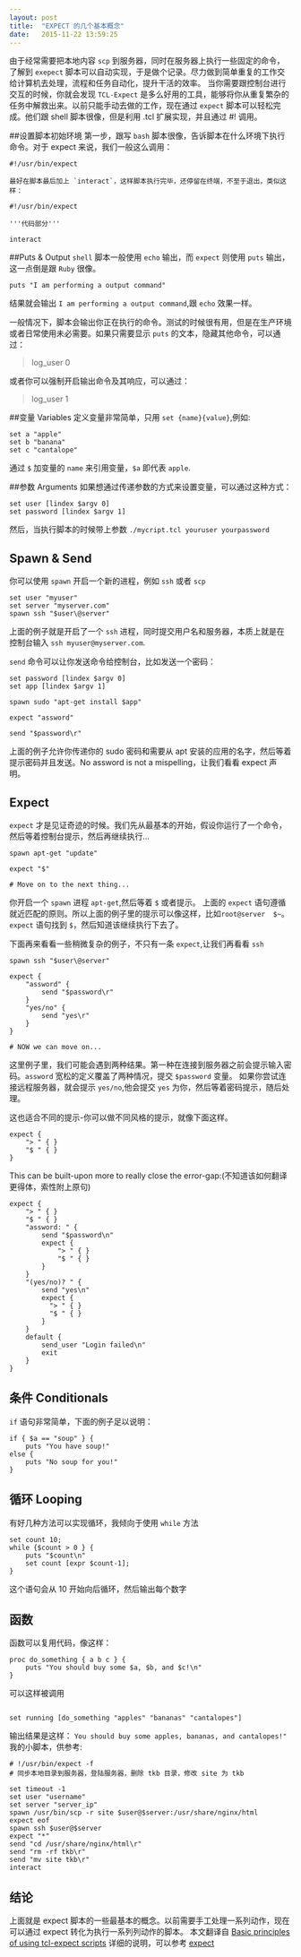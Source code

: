 ```yaml
---
layout: post
title:  "EXPECT 的几个基本概念"
date:   2015-11-22 13:59:25
---
```


由于经常需要把本地内容 `scp` 到服务器，同时在服务器上执行一些固定的命令，了解到 `exepect` 脚本可以自动实现，于是做个记录。尽力做到简单重复的工作交给计算机去处理，流程和任务自动化，提升干活的效率。
当你需要跟控制台进行交互的时候，你就会发现 `TCL-Expect` 是多么好用的工具，能够将你从重复繁杂的任务中解救出来。以前只能手动去做的工作，现在通过 `expect` 脚本可以轻松完成。他们跟 shell 脚本很像，但是利用 .tcl 扩展实现，并且通过 #! 调用。

##设置脚本初始环境
第一步，跟写 `bash` 脚本很像，告诉脚本在什么环境下执行命令。对于 expect 来说，我们一般这么调用：

```
#!/usr/bin/expect

最好在脚本最后加上 `interact`，这样脚本执行完毕，还停留在终端，不至于退出，类似这样：

#!/usr/bin/expect

'''代码部分'''

interact
```

##Puts & Output
`shell` 脚本一般使用 `echo` 输出，而 `expect` 则使用 `puts` 输出，这一点倒是跟 `Ruby` 很像。

`puts "I am performing a output command"`

结果就会输出 `I am performing a output command`,跟 `echo` 效果一样。

一般情况下，脚本会输出你正在执行的命令。测试的时候很有用，但是在生产环境或者日常使用未必需要。如果只需要显示 `puts` 的文本，隐藏其他命令，可以通过：
>log_user 0

或者你可以强制开启输出命令及其响应，可以通过：
>log_user 1

##变量 Variables
定义变量非常简单，只用 `set {name}{value}`,例如:

```
set a "apple"
set b "banana"
set c "cantalope"
```
通过 `$` 加变量的 `name` 来引用变量，`$a` 即代表 `apple`.

##参数 Arguments
如果想通过传递参数的方式来设置变量，可以通过这种方式：

```
set user [lindex $argv 0]
set password [lindex $argv 1]
```
然后，当执行脚本的时候带上参数
`./mycript.tcl youruser yourpassword`

## Spawn & Send
你可以使用 `spawn` 开启一个新的进程，例如 `ssh` 或者 `scp`

```
set user "myuser"
set server "myserver.com"
spawn ssh "$user\@server"
```
上面的例子就是开启了一个 `ssh` 进程，同时提交用户名和服务器，本质上就是在控制台输入 `ssh myuser@myserver.com`.

`send` 命令可以让你发送命令给控制台，比如发送一个密码：

```
set password [lindex $argv 0]
set app [lindex $argv 1]

spawn sudo "apt-get install $app"

expect "assword"

send "$password\r"
```

上面的例子允许你传递你的 sudo 密码和需要从 apt 安装的应用的名字，然后等着提示密码并且发送。No assword is not a mispelling，让我们看看 expect 声明。

## Expect
`expect` 才是见证奇迹的时候。我们先从最基本的开始，假设你运行了一个命令，然后等着控制台提示，然后再继续执行...

```
spawn apt-get "update"

expect "$"

# Move on to the next thing...
```

你开启一个 `spawn` 进程 `apt-get`,然后等着 `$` 或者提示。
上面的 `expect` 语句遵循就近匹配的原则。所以上面的例子里的提示可以像这样，比如`root@server  $~`。`expect` 语句找到 `$`，然后知道该继续执行下去了。

下面再来看看一些稍微复杂的例子，不只有一条 `expect`,让我们再看看 `ssh`

```
spawn ssh "$user\@server"

expect {
    "assword" {
        send "$password\r"
    }
    "yes/no" {
        send "yes\r"
    }
}

# NOW we can move on...
```

这里例子里，我们可能会遇到两种结果。第一种在连接到服务器之前会提示输入密码。`assword` 宽松的定义覆盖了两种情况，提交 `$password` 变量。
如果你尝试连接远程服务器，就会提示 `yes/no`,他会提交 `yes` 为你，然后等着密码提示，随后处理。

这也适合不同的提示-你可以做不同风格的提示，就像下面这样。

```
expect {
    "> " { }
    "$ " { }
}
```

This can be built-upon more to really close the error-gap:(不知道该如何翻译更得体，索性附上原句)

```
expect {
    "> " { }
    "$ " { }
    "assword: " { 
        send "$password\n" 
        expect {
            "> " { }
            "$ " { }
        }
    }
    "(yes/no)? " { 
        send "yes\n"
        expect {
          "> " { }
          "$ " { }
        }
    }
    default {
        send_user "Login failed\n"
        exit
    }
}
```

## 条件 Conditionals
`if` 语句非常简单，下面的例子足以说明：

```
if { $a == "soup" } {
    puts "You have soup!"
else {
    puts "No soup for you!"
}
```

## 循环 Looping
有好几种方法可以实现循环，我倾向于使用 `while` 方法

```
set count 10;
while {$count > 0 } {
    puts "$count\n"
    set count [expr $count-1];
}
```

这个语句会从 10 开始向后循环，然后输出每个数字

## 函数
函数可以复用代码，像这样：

```
proc do_something { a b c } {
    puts "You should buy some $a, $b, and $c!\n"
}
```
可以这样被调用

```

set running [do_something "apples" "bananas" "cantalopes"]

```

输出结果是这样：
`You should buy some apples, bananas, and cantalopes!"
`
我的小脚本，供参考:

```
# !/usr/bin/expect -f
# 同步本地目录到服务器，登陆服务器，删除 tkb 目录，修改 site 为 tkb

set timeout -1
set user "username"
set server "server_ip"
spawn /usr/bin/scp -r site $user@$server:/usr/share/nginx/html
expect eof
spawn ssh $user@$server
expect "*"
send "cd /usr/share/nginx/html\r"
send "rm -rf tkb\r"
send "mv site tkb\r"
interact
```
## 结论
上面就是 expect 脚本的一些最基本的概念。以前需要手工处理一系列动作，现在可以通过 expect 转化为执行一系列列动作的脚本。
本文翻译自 [Basic principles of using tcl-expect scripts](https://gist.github.com/Fluidbyte/6294378)
详细的说明，可以参考 [expect](http://www.tcl.tk/man/expect5.31/expect.1.html)
